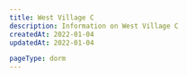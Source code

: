 ```yaml
---
title: West Village C
description: Information on West Village C
createdAt: 2022-01-04
updatedAt: 2022-01-04

pageType: dorm
---
```

  
  